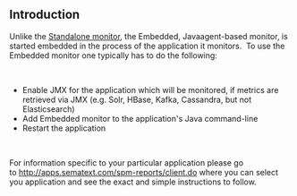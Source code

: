 ## Introduction

Unlike the [Standalone monitor](SPM-Monitor---Standalone.html),
the Embedded, Javaagent-based monitor, is started embedded in the
process of the application it monitors.  To use the Embedded monitor one
typically has to do the following:

 

  - Enable JMX for the application which will be monitored, if metrics
    are retrieved via JMX (e.g. Solr, HBase, Kafka, Cassandra, but not
    Elasticsearch)
  - Add Embedded monitor to the application's Java command-line
  - Restart the application

 

For information specific to your particular application please go
to <http://apps.sematext.com/spm-reports/client.do> where you can
select you application and see the exact and simple instructions to
follow.

 

